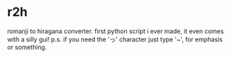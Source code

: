 # r2h
romanji to hiragana converter. first python script i ever made, it even comes with a silly gui!
p.s. if you need the 'っ' character just type '~', for emphasis or something.
